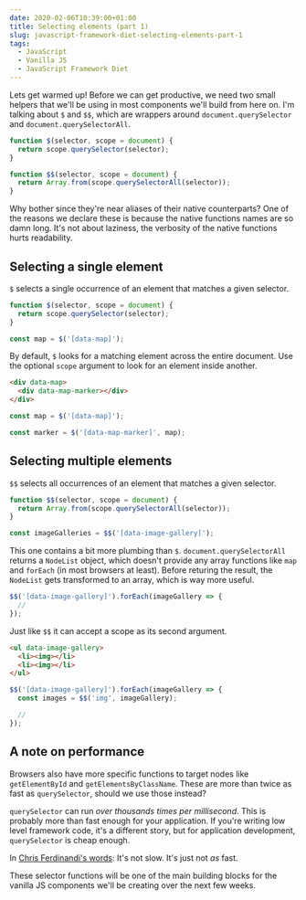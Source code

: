 ```yaml
---
date: 2020-02-06T10:39:00+01:00
title: Selecting elements (part 1)
slug: javascript-framework-diet-selecting-elements-part-1
tags:
  - JavaScript
  - Vanilla JS
  - JavaScript Framework Diet
---
```


Lets get warmed up! Before we can get productive, we need two small helpers that we'll be using in most components we'll build from here on. I'm talking about `$` and `$$`, which are wrappers around `document.querySelector` and `document.querySelectorAll`.

<!--more-->

```js
function $(selector, scope = document) {
  return scope.querySelector(selector);
}

function $$(selector, scope = document) {
  return Array.from(scope.querySelectorAll(selector));
}
```

Why bother since they're near aliases of their native counterparts? One of the reasons we declare these is because the native functions names are so damn long. It's not about laziness, the verbosity of the native functions hurts readability.

## Selecting a single element

`$` selects a single occurrence of an element that matches a given selector.

```js
function $(selector, scope = document) {
  return scope.querySelector(selector);
}

const map = $('[data-map]');
```

By default, `$` looks for a matching element across the entire document. Use the optional `scope` argument to look for an element inside another.

```html
<div data-map>
  <div data-map-marker></div>
</div>
```

```js
const map = $('[data-map]');

const marker = $('[data-map-marker]', map);
```

## Selecting multiple elements

`$$` selects all occurrences of an element that matches a given selector.

```js
function $$(selector, scope = document) {
  return Array.from(scope.querySelectorAll(selector));
}

const imageGalleries = $$('[data-image-gallery]');
```

This one contains a bit more plumbing than `$`.  `document.querySelectorAll` returns a `NodeList` object, which doesn't provide any array functions like `map` and `forEach` (in most browsers at least). Before returing the result, the `NodeList` gets transformed to an array, which is way more useful.

```js
$$('[data-image-gallery]').forEach(imageGallery => {
  //
});
```

Just like `$$` it can accept a scope as its second argument.

```html
<ul data-image-gallery>
  <li><img></li>
  <li><img></li>
</ul>
```

```js
$$('[data-image-gallery]').forEach(imageGallery => {
  const images = $$('img', imageGallery);

  //
});
```

## A note on performance

Browsers also have more specific functions to target nodes like `getElementById` and `getElementsByClassName`. These are more than twice as fast as `querySelector`, should we use those instead?

`querySelector` can run _over thousands times per millisecond_. This is probably more than fast enough for your application. If you're writing low level framework code, it's a different story, but for application development, `querySelector` is cheap enough.

In [Chris Ferdinandi's words](https://gomakethings.com/javascript-selector-performance/): It's not slow. It's just not _as_ fast.

These selector functions will be one of the main building blocks for the vanilla JS components we'll be creating over the next few weeks.
